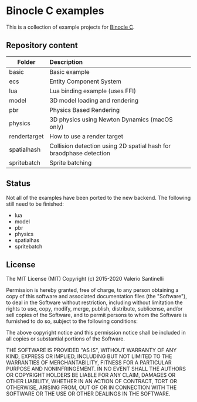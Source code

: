 # Binocle C examples

This is a collection of example projects for [Binocle C](https://github.com/tanis2000/binocle-c).

## Repository content

| Folder      | Description                                                        |
|-------------|:-------------------------------------------------------------------|
| basic       | Basic example                                                      |
| ecs         | Entity Component System                                            |
| lua         | Lua binding example (uses FFI)                                     |
| model       | 3D model loading and rendering                                     |
| pbr         | Physics Based Rendering                                            |
| physics     | 3D physics using Newton Dynamics (macOS only)
| rendertarget| How to use a render target                                         |
| spatialhash | Collision detection using 2D spatial hash for braodphase detection |
| spritebatch | Sprite batching                                                    |

## Status

Not all of the examples have been ported to the new backend. The following still need to be finished:

- lua
- model
- pbr
- physics
- spatialhas
- spritebatch

## License

The MIT License (MIT)
Copyright (c) 2015-2020 Valerio Santinelli

Permission is hereby granted, free of charge, to any person obtaining a copy of this software and associated documentation files (the "Software"), to deal in the Software without restriction, including without limitation the rights to use, copy, modify, merge, publish, distribute, sublicense, and/or sell copies of the Software, and to permit persons to whom the Software is furnished to do so, subject to the following conditions:

The above copyright notice and this permission notice shall be included in all copies or substantial portions of the Software.

THE SOFTWARE IS PROVIDED "AS IS", WITHOUT WARRANTY OF ANY KIND, EXPRESS OR IMPLIED, INCLUDING BUT NOT LIMITED TO THE WARRANTIES OF MERCHANTABILITY, FITNESS FOR A PARTICULAR PURPOSE AND NONINFRINGEMENT. IN NO EVENT SHALL THE AUTHORS OR COPYRIGHT HOLDERS BE LIABLE FOR ANY CLAIM, DAMAGES OR OTHER LIABILITY, WHETHER IN AN ACTION OF CONTRACT, TORT OR OTHERWISE, ARISING FROM, OUT OF OR IN CONNECTION WITH THE SOFTWARE OR THE USE OR OTHER DEALINGS IN THE SOFTWARE.
